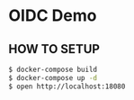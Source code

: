 # OIDC Demo

## HOW TO SETUP

```bash
$ docker-compose build
$ docker-compose up -d
$ open http://localhost:18080
```



